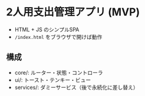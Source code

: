 # 2人用支出管理アプリ (MVP)

- HTML + JS のシンプルSPA
- `/index.html` をブラウザで開けば動作

## 構成
- core/: ルーター・状態・コントローラ
- ui/: トースト・テンキー・ビュー
- services/: ダミーサービス（後で永続化に差し替え）
